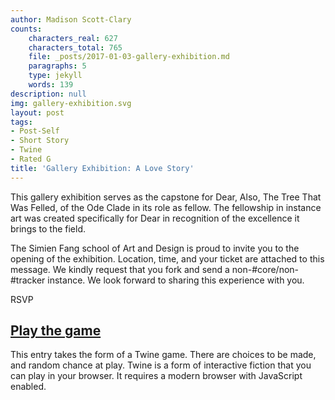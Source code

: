 ```yaml
---
author: Madison Scott-Clary
counts:
    characters_real: 627
    characters_total: 765
    file: _posts/2017-01-03-gallery-exhibition.md
    paragraphs: 5
    type: jekyll
    words: 139
description: null
img: gallery-exhibition.svg
layout: post
tags:
- Post-Self
- Short Story
- Twine
- Rated G
title: 'Gallery Exhibition: A Love Story'
---
```


This gallery exhibition serves as the capstone for Dear, Also, The Tree That Was Felled, of the Ode Clade in its role as fellow. The fellowship in instance art was created specifically for Dear in recognition of the excellence it brings to the field.

The Simien Fang school of Art and Design is proud to invite you to the opening of the exhibition. Location, time, and your ticket are attached to this message. We kindly request that you fork and send a non-#core/non-#tracker instance. We look forward to sharing this experience with you.

RSVP<!--more-->

## [Play the game](/assets/posts/gallery-exhibition.html)

This entry takes the form of a Twine game. There are choices to be made, and random chance at play. Twine is a form of interactive fiction that you can play in your browser. It requires a modern browser with JavaScript enabled.
